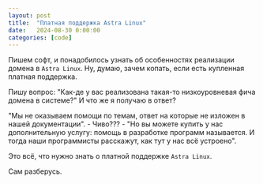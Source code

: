 ```yaml
---
layout: post
title:  "Платная поддержка Astra Linux"
date:   2024-08-30 0:00:00
categories: [code]
---
```


Пишем софт, и понадобилось узнать об особенностях реализации домена в `Astra Linux`. Ну, думаю, зачем копать, если есть купленная платная поддержка.

Пишу вопрос: "Как-де у вас реализована такая-то низкоуровневая фича домена в системе?" И что же я получаю в ответ?

"Мы не оказываем помощи по темам, ответ на которые не изложен в нашей документации". - Чиво??? - "Но вы можете купить у нас дополнительную услугу: помощь в разработке программ называется. И тогда наши программисты расскажут, как тут у нас всё устроено".

Это всё, что нужно знать о платной поддержке `Astra Linux`.

Сам разберусь.
